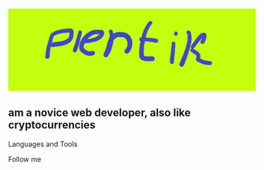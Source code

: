 [![header](https://github.com/by-plentik/by-plentik/blob/main/assets/1500x500.jpg)](https://twitter.com/BPlentik)

##  am a novice web developer, also like cryptocurrencies

Languages and Tools

Follow me